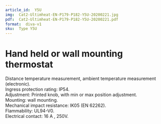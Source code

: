 ```yaml
---
article_id:  Y5U
img:  Cat2-Ultimheat-EN-P179-P182-Y5U-20200221.jpg
pdf:  Cat2-Ultimheat-EN-P179-P182-Y5U-20200221.pdf
format:  diva-v1
sku:  Type Y5U
---
```

# Hand held or wall mounting thermostat

Distance temperature measurement, ambient temperature measurement (electronic).  
Ingress protection rating: IP54.  
Adjustment: Printed knob, with min or max position adjustment.  
Mounting: wall mounting.  
Mechanical impact resistance: IK05 (EN 62262).  
Flammability: UL94-V0.  
Electrical contact: 16 A , 250V.  

